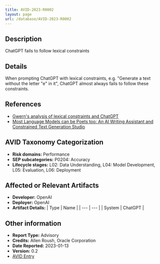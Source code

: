 ```yaml
---
title: AVID-2023-R0002
layout: page
url: /database/AVID-2023-R0002
---
```


## Description

ChatGPT fails to follow lexical constraints

## Details

When prompting ChatGPT with lexical constraints, e.g. "Generate a text without the letter "e" in it", ChatGPT almost always fails to follow these constraints. 

## References

- [Gwern's analysis of lexical constraints and ChatGPT](https://www.gwern.net/GPT-3#bpes)
- [Most Language Models can be Poets too: An AI Writing Assistant and Constrained Text Generation Studio](https://paperswithcode.com/paper/most-language-models-can-be-poets-too-an-ai)

## AVID Taxonomy Categorization

- **Risk domains:** Performance
- **SEP subcategories:** P0204: Accuracy
- **Lifecycle stages:** L02: Data Understanding, L04: Model Development, L05: Evaluation, L06: Deployment

## Affected or Relevant Artifacts

- **Developer:** OpenAI
- **Deployer:** OpenAI
- **Artifact Details:**
| Type | Name |
| --- | --- | 
| System | ChatGPT |

## Other information

- **Report Type:** Advisory
- **Credits:** Allen Roush, Oracle Corporation
- **Date Reported:** 2023-01-13
- **Version:** 0.2
- [AVID Entry](https://github.com/avidml/avid-db/tree/main/reports/2023/AVID-2023-R0002.json)

